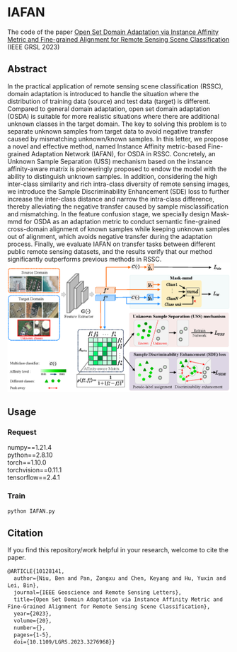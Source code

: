 # IAFAN
The code of the paper [Open Set Domain Adaptation via Instance Affinity Metric and Fine-grained Alignment for Remote Sensing Scene Classification](https://ieeexplore.ieee.org/document/10128141) (IEEE GRSL 2023)

## Abstract
In the practical application of remote sensing scene classification (RSSC), domain adaptation is introduced to handle the situation where the distribution of training data (source) and test data (target) is different. Compared to general domain adaptation, open set domain adaptation (OSDA) is suitable for more realistic situations where there are additional unknown classes in the target domain. The key to solving this problem is
to separate unknown samples from target data to avoid negative transfer caused by mismatching unknown/known samples. In this letter, we propose a novel and effective method, named Instance Affinity metric-based Fine-grained Adaptation Network (IAFAN), for OSDA in RSSC. Concretely, an Unknown Sample Separation (USS) mechanism based on the instance affinity-aware matrix is pioneeringly proposed to endow the model with the ability to distinguish unknown samples. In addition, considering the high inter-class similarity and rich intra-class diversity of remote sensing images, we introduce the Sample Discriminability Enhancement (SDE) loss to further increase the inter-class distance and narrow the intra-class difference, thereby alleviating the negative transfer caused by sample misclassification and mismatching. In the feature confusion stage, we specially design Mask-mmd for OSDA as an adaptation metric to conduct semantic fine-grained cross-domain alignment of known samples while keeping unknown samples out of alignment, which avoids negative transfer during the adaptation process. Finally, we evaluate IAFAN on transfer tasks between different public remote sensing datasets, and the results verify that our method significantly outperforms previous methods in RSSC.<br>
![img erro](IAFAN.png)

## Usage
### Request
numpy==1.21.4<br>
python==2.8.10<br>
torch==1.10.0<br>
torchvision==0.11.1<br>
tensorflow==2.4.1
### Train
```
python IAFAN.py
```

## Citation
If you find this repository/work helpful in your research, welcome to cite the paper.
```
@ARTICLE{10128141,
  author={Niu, Ben and Pan, Zongxu and Chen, Keyang and Hu, Yuxin and Lei, Bin},
  journal={IEEE Geoscience and Remote Sensing Letters}, 
  title={Open Set Domain Adaptation via Instance Affinity Metric and Fine-Grained Alignment for Remote Sensing Scene Classification}, 
  year={2023},
  volume={20},
  number={},
  pages={1-5},
  doi={10.1109/LGRS.2023.3276968}}
```
